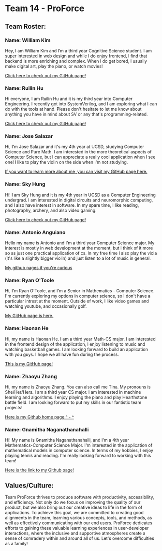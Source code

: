 # Team 14 - ProForce

## Team Roster:

### Name: William Kim

Hey, I am William Kim and I’m a third year Cognitive Science student. I am super interested in web design and while I do enjoy frontend, I find that backend is more enriching and complex. When I do get bored, I usually make digital art, play the piano, or watch movies!

[Click here to check out my GitHub page!](https://will-loves-coding82.github.io/William-User-Page/)

### Name: Ruilin Hu

Hi everyone, I am Ruilin Hu and it is my third year into Computer Engineering. I recently got into SystemVerilog, and I am exploring what I can do with the tools at hand. Please don't hesitate to let me know about anything you have in mind about SV or any that's programming-related.

[Click here to check out my GitHub page!](https://hurl365.github.io/CSE110-Lab-Week-0-1/)

### Name: Jose Salazar

Hi, I'm Jose Salazar and it's my 4th year at UCSD, studying Computer Science and Pure Math. I am interested in the more theoretical aspects of Computer Science, but I can appreciate a really cool application when I see one! I like to play the violin on the side when I'm not studying.

[If you want to learn more about me, you can visit my GitHub page here.](https://jsalazar026.github.io/CSE-110-Lab-0-1/)

### Name: Sky Hung
Hi! I am Sky Hung and it is my 4th year in UCSD as a Computer Engineering undergrad. I am interested in digital circuits and neuromorphic computing, and I also have interest in software. In my spare time, I like reading, photography, archery, and also video gaming.

[Click here to check out my GitHub page!](https://hht1228.github.io/cse110/)

### Name: Antonio Anguiano
Hello my name is Antonio and I'm a third year Computer Science major. My interest is mostly in web development at the moment, but I think of it more so as just one practical application of cs. In my free time I also play the viola (it's like a slightly bigger violin) and just  listen to a lot of music in general.

[My github pages if you're curious](https://antonio-anguiano.github.io/GitHub-Pages/)

### Name: Ryan O'Toole

Hi, I'm Ryan O'Toole, and I'm a Senior in Mathematics - Computer Science. I'm currently exploring my options in computer science, so I don't have a particular intrest at the moment. Outside of work, I like video games and watching youtube, and occasionally golf.

[My GitHub page is here.](https://rotoole-22.github.io/CSE_110_Lab0-1/)

### Name: Haonan He

Hi, my name is Haonan He. I am a third year Math-CS major. I am interested in the frontend design of the application, I enjoy listening to music and watching basketball games.  I am looking forward to build an application with you guys. I hope we all have fun during the process. 

[This is my GitHub page!](https://github.com/h4henry)

### Name: Zhaoyu Zhang
Hi, my name is Zhaoyu Zhang. You can also call me Tina. My pronouns is She/Her/Hers. I am a third year CS major. I am interested in machine learning and algorithms. I enjoy playing the piano and play Hearthstone battle field. I am looking forward to put my skills in our fantistic team projects!

[Here is my Github home page ^ - ^](https://github.com/ZhaoyuTina)

### Name: Gnamitha Naganathanahalli
Hi! My name is Gnamitha Naganathanahalli, and I'm a 4th year Mathematics-Computer Science Major. I'm interested in the application of mathematical models in computer science. In terms of my hobbies, I enjoy playing tennis and reading. I'm really looking forward to working with this team!

[Here is the link to my Github page!](https://gnaganathanahalli-ucsd.github.io/Lab1_CSE110/)

## Values/Culture:

Team ProForce thrives to produce software with productivity, accessibility, and efficiency. Not only do we focus on improving the quality of our product, but we also bring out our creative ideas to life in the form of applications. To achieve this goal, we are committed to creating good alignments in the team, learning various concepts, tools, and methods, as well as effectively communicating with our end users. ProForce dedicates efforts to gaining these valuable learning experiences in user-developer interactions, where the inclusive and supportive atmospheres create a sense of comradery within and around all of us. Let's overcome difficulties as a family!
